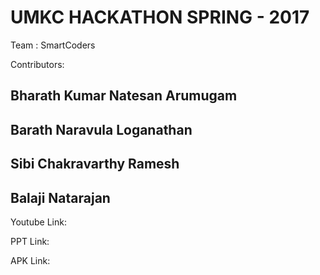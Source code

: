 # UMKC HACKATHON SPRING - 2017

Team : SmartCoders

Contributors:
## Bharath Kumar Natesan Arumugam
## Barath Naravula Loganathan
## Sibi Chakravarthy Ramesh
## Balaji Natarajan

Youtube Link:

PPT Link:

APK Link:
